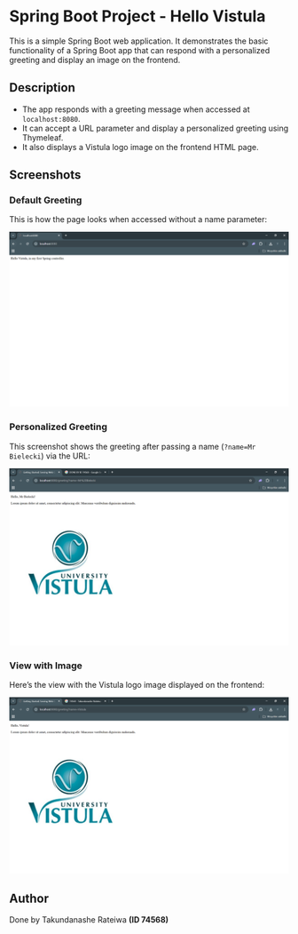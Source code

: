 # Spring Boot Project - Hello Vistula

This is a simple Spring Boot web application. It demonstrates the basic functionality of a Spring Boot app that can respond with a personalized greeting and display an image on the frontend.


## Description

- The app responds with a greeting message when accessed at `localhost:8080`.
- It can accept a URL parameter and display a personalized greeting using Thymeleaf.
- It also displays a Vistula logo image on the frontend HTML page.

## Screenshots

### Default Greeting
This is how the page looks when accessed without a name parameter:

![Default greeting](screenshots/default-greeting.png)

### Personalized Greeting
This screenshot shows the greeting after passing a name (`?name=Mr Bielecki`) via the URL:

![Greeting with name](screenshots/name-greeting.png)

### View with Image
Here’s the view with the Vistula logo image displayed on the frontend:

![HTML view](screenshots/image-view.png)

## Author
Done by Takundanashe Rateiwa **(ID 74568)**